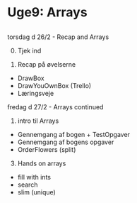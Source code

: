# Uge9: Arrays 
## 
torsdag d 26/2 - Recap and Arrays

0) Tjek ind

1) Recap på øvelserne
- DrawBox
- DrawYouOwnBox (Trello)
- Læringsveje

fredag d 27/2 - Arrays continued
1) intro til Arrays
- Gennemgang af bogen + TestOpgaver
- Gennemgang af bogens opgaver
- OrderFlowers (split)

3) Hands on arrays
- fill with ints
- search
- slim (unique)

